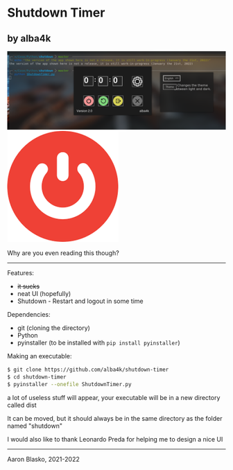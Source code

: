 # Shutdown Timer
## by alba4k

![Screenshot](misc/screenshot.png)![App Logo](misc/icon.png)

Why are you even reading this though?

---

Features:
* ~~it sucks~~
* neat UI (hopefully)
*  Shutdown - Restart and logout in some time


Dependencies:
* git (cloning the directory)
* Python
* pyinstaller (to be installed with `pip install pyinstaller`)


Making an executable:
```bash
$ git clone https://github.com/alba4k/shutdown-timer
$ cd shutdown-timer
$ pyinstaller --onefile ShutdownTimer.py
```
a lot of useless stuff will appear, your executable will be in a new directory called dist

It can be moved, but it should always be in the same directory as the folder named "shutdown"


I would also like to thank Leonardo Preda for helping me to design a nice UI

---

Aaron Blasko, 2021-2022